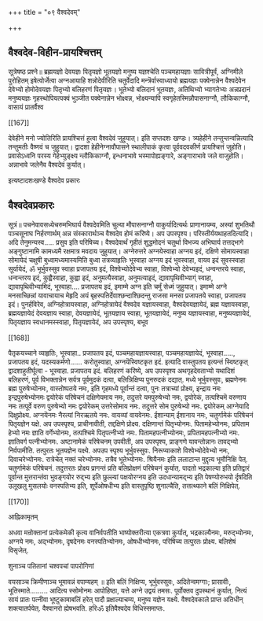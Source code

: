 +++
title = "०९ वैश्वदेवम्"

+++
## वैश्वदेव-विहीन-प्रायश्चित्तम्

सूत्रेषष्ठ प्रश्ने॥ ब्रह्मयज्ञो देवयज्ञः पितृयज्ञो भूतयज्ञो मनुष्य यज्ञश्चेति पञ्चमहायज्ञाः सावित्रीपूर्वं, अग्निमीले पुरोहितम् इषेत्वोर्जेत्वा अग्नआयाहि शन्नोदेवीरिति चतुर्वेदादि मन्त्रॆर्वास्वाध्यायो ब्रह्मयज्ञः पक्वेनान्नेन वैश्वदेवेन देवेभ्यो होमोदेवयज्ञः पितृभ्यो बलिहरणं पितृयज्ञः। भूतेभ्यो बलिदानं भूतयज्ञः, अतिथिभ्यो भ्यागतेभ्यः अन्नप्रदानं मनुष्ययज्ञः गृहस्थोपियत्पक्वं भुञ्जीत पक्वेनान्नेन भोक्ष्वन्न, भोक्ष्यन्यापि स्वगृहेतस्मिन्नौपासनाग्नौ, लौकिकाग्नौ, वासायं प्रातर्वैश्व  

[[167]]

देवेहीने मनो ज्योतिरिति प्रायश्चित्तं हुत्वा वैश्वदेवं जुहुयात्। इति सप्तदशः खण्डः। त्र्यहेहीने तन्तुन्तन्वन्नित्यादि तन्तुमतीः वैष्णवं च जुहुयात्। द्वादशा हेहीनेग्नावौपासने स्थालीपाकं कृत्वा पूर्ववदवकीर्ण प्रायश्चित्तं जुहोति। प्रवासेऽध्वनि परस्य गेहेभ्युङ्क्ष्य न्लौकिकाग्नौ, इन्धनाभावे भस्मापोह्यङ्गारे, अङ्गाराभावे जले वाजुहोति। अन्नाभावे जलेनैव वैश्वदेवं कुर्यात्। 

इत्यष्टादशःखण्डे वैश्वदेव प्रकारः 

## वैश्वदेवप्रकारः 

सूत्रं॥ पचनेवावसध्येचरुमभिघार्य वैश्वदेवमिति चुल्या मौपासनाग्नौ वाकुर्यादित्यर्थः प्राणानायम्य, अस्यां शुभतिथौ पञ्चसूनाघ निर्हरणार्थम् अन्न संस्कारार्थञ्च वैश्वदेव होमं करिष्ये। अप उपस्पृश्य। परिस्तीर्ययथाहतदित्यादि। अदि तेनुमन्यस्व..... प्रसुव इति परिषिच्य। वैश्वदेवार्थं गृहीतं शुद्धमोदनं चतुर्था विभज्य अभिघार्य तत्तद्भागे अङ्गुष्टानामि कामध्यमै रक्षमात्र मवदाय जुहुयात्। अग्नेरुत्तरे अग्नयेस्वाहा अग्नय इदं, दक्षिणे सोमायस्वाहा सोमायेदं चक्षुषी बुध्वामध्यमास्यमिति बुध्वा तत्रव्याहृतिः भूस्वाहा अग्नय इदं भुवस्वाहा, वायव इदं सुवस्स्वाहा सूर्यायेदं, ॐ भूर्भुवस्सुव स्वाहा प्रजापतय इदं, विश्वेभ्योदेवेभ्य स्वाहा, विश्वेभ्यो देवेभ्यइदं, धन्वन्तरये स्वाहा, धन्वन्तरय इदं, कुह्वैस्वाहा, कुह्वा इदं, अनुमत्यैस्वाहा, अनुमत्याइदं, द्यावापृथिवीभ्याग्ं स्वाहा, द्यावापृथिवीभ्यामिदं, भूस्वाहा.... प्रजापतय इदं, इमाम्मे अग्न इति चर्मुं सेध्मं जुहुयात्। इमाम्मे अग्ने मनसाच्छिन्नां यावाचायाच मेहृदि अयं बृहस्पतिर्देवाश्छन्दाश्छिदन्तु राजसा मनसा प्रजापतये स्वाहा, प्रजापतय इदं। पुनर्हविरेव, अग्निहोत्रायस्वाहा, अग्निहोत्रायेदं वैश्वदेव यज्ञायस्वाहा, वैश्वदेवयज्ञायेदं, ब्रह्म यज्ञायस्वाहा, ब्रह्मयज्ञायेदं देवयज्ञाय स्वाहा, देवयज्ञायेदं, भूतयज्ञाय स्वाहा, भूतयज्ञायेदं, मनुष्य यज्ञायस्वाहा, मनुष्ययज्ञायेदं, पितृयज्ञाय स्वधानमस्स्वाहा, पितृयज्ञायेदं, अप उपस्पृश्य, बभूव 

[[168]]

पैतृकयच्चाने व्याहृतिः, भूस्वाहा.. प्रजापतय इदं, पञ्चमहायज्ञायस्वाहा, पञ्चमहायज्ञायेदं, भूस्वाहा....., प्रजापतय इदं, यदस्यकर्मणो...... करोतुस्वाहा, अग्नयॆस्विष्टकृत इदं. इत्यादि वास्तुपतय इत्यन्तं स्विष्टकृत् द्वादशाहुतीर्घूत्वा - भूस्वाहा. प्रजापतय इदं. बलिहरणं करिष्ये, अप उपस्पृश्य अथगृहदेवताभ्यो यथादिशं बलिहरणं, पूर्व विभक्तान्नेन सर्वत्र पूर्वमुदकं दत्वा, बलिन्निक्षिप्य पुनरुदकं दद्यात्. मध्ये भूर्भुवस्सुवः, ब्रह्मणेनमः ब्रह्म पुरुषेभ्योनमः, वास्तोष्पतये नमः, इति गृहमध्ये पूर्वान्तं दत्वा, पुनः तत्राच्यां प्रोक्ष्य, इन्द्राय नमः इन्द्रपुरुषेभ्योनमः द्वयोरेकं परिषेचनं दक्षिणेयमाय नमः, तदुत्तरे यमपुरुषेभ्यो नमः, द्वयोरेकं, तत्पश्चिमॆ वरुणाय नमः तत्पूर्वे वरुण पुरुषेभ्यो नमः द्वयोरेकम् उत्तरेसोमाय नमः. तदुत्तरे सोम पुरुषेभ्यो नमः. द्वयोरेकम् आग्नेयादि दिक्षुप्रोक्ष्य. अग्नयॆनमः नैरत्यां निरऋतये नमः. वायव्यां वायवेनमः. ईशान्याम् ईशानाय नमः, चतुर्णामेकं परिषेचनं पितृयज्ञेन यक्षे. अप उपस्पृश्य, प्राचीनावीती, तद्दक्षिणे प्रोक्ष्य. दक्षिणान्तं पितृभ्योनमः. पितामहेभ्योनमः, प्रपिताम हेभ्यो नमः ज्ञाति वर्गेभ्योनमः, तत्पश्चिमे पितृपत्नीभ्यो नमः. पितामहपत्नीभ्योनमः, प्रपितामहपत्नीभ्यो नमः. ज्ञातिवर्ग पत्नीभ्योनमः. अष्टानामेकं परिषेचनम् उपवीती, अप उपस्पृश्य, प्राङ्गणे यावन्तोन्नानः तावद्भ्यो निर्वपामीति. तत्पुरतः भूतयज्ञेन यक्ष्ये. अपउप स्पृश्य भूर्भुवस्सुवः. निरूप्याकाशे विश्वेभ्योदेवेभ्यो नमः, दिवाचरेभ्योनमः. रात्रेचेत् नक्तं चरेभ्योनमः. तत्रैव भूतेभ्योनमः. श्रियैनमः इति ललाटान्त मुद्दृत्य भूमौनिक्षि पेत्. चतुर्णामेकं परिषेचनं. तदुत्तरतः प्रोक्ष्य प्रागन्तं प्रति बलिप्रोक्षणं परिषेचनं कुर्यात्. पादतो भद्रकाल्या इति प्रतिद्वारं पूर्वान्त मुत्तरान्तंवा भुवङ्गयोर रुद्भ्य इति छुल्ल्यां पक्षयोरग्नय इति उदधान्यामद्भ्य इति पेषण्योरुभयो र्दृषदिति उलूखलु मुसलयोः वनस्पतिभ्य इति, शूर्पेओषधीभ्य इति वास्तुपृष्ठि शुनाल्चैति, तत्तत्थ्फाने बलिं निक्षिपेत्. 

[[170]]

आह्निकामृतम् 

अधवा मन्रोक्तानां प्रत्येकमेकी कृत्य वानिर्वपतीति भाष्योक्तरीत्या एकत्रवा कुर्यात्, भद्रकाल्यैनमः, मरुद्भ्योनमः, अग्नये नमः, अद्भ्योनमः, दृषदेनमः वनस्पतिभ्योनमः, ओषधीभ्योनमः, परिषिच्य तत्पुरतः प्रोक्ष्य. बलिशेषं विसृजेत्. 

शुनाञ्च पतितानां चश्वपचां पापरोगिणां 

वयसाञ्च क्रिमीणाञ्च भूमावन्नं वपाम्यहम् ॥ इति बलिं निक्षिप्य, भूर्भुवस्सुवः, अदितेन्वमग्गाः; प्रासावीः, भूतिस्माते......... आदित्य स्सोमोनमः आपोहिष्ठा, यत्ते अग्ने उद्वयं तमसः. पूर्वोक्तव दुपस्थानं कुर्यात्. नित्यं सायं प्रातः पत्नीवा भूष्टुकामाबलिं हरेत् पादौ प्रक्षाल्याचम्य, मनुष्य यज्ञेन यक्ष्ये. वैश्वदेवकाले प्राप्त अतिधीन् शक्त्यातर्पयेत्. वैश्वानरो ह्येषभवति. हरिःॐ इतिवैश्वदेव विधिस्समाप्तः. 
